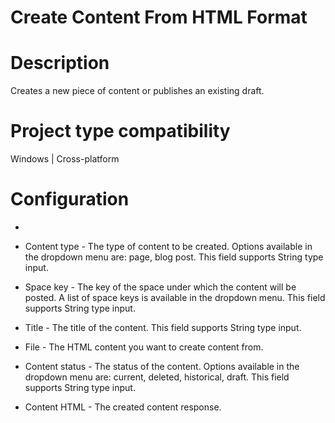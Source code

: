 ﻿# Create Content From HTML Format

# Description

Creates a new piece of content or publishes an existing draft.

# Project type compatibility

Windows | Cross-platform

# Configuration

* 
* Content type - The type of content to be created. Options available in the dropdown menu are: page, blog post. This field supports String type input.
* Space key - The key of the space under which the content will be posted. A list of space keys is available in the dropdown menu. This field supports String type input.
* Title - The title of the content. This field supports String type input.
* File - The HTML content you want to create content from.



* Content status - The status of the content. Options available in the dropdown menu are: current, deleted, historical, draft. This field supports String type input.



* Content HTML - The created content response.
